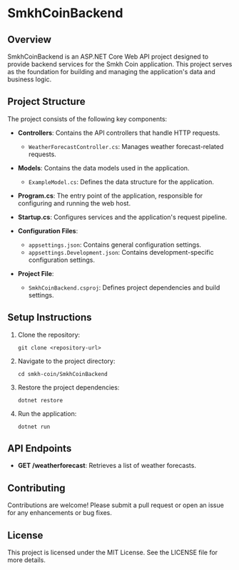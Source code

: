 # SmkhCoinBackend

## Overview
SmkhCoinBackend is an ASP.NET Core Web API project designed to provide backend services for the Smkh Coin application. This project serves as the foundation for building and managing the application's data and business logic.

## Project Structure
The project consists of the following key components:

- **Controllers**: Contains the API controllers that handle HTTP requests.
  - `WeatherForecastController.cs`: Manages weather forecast-related requests.

- **Models**: Contains the data models used in the application.
  - `ExampleModel.cs`: Defines the data structure for the application.

- **Program.cs**: The entry point of the application, responsible for configuring and running the web host.

- **Startup.cs**: Configures services and the application's request pipeline.

- **Configuration Files**:
  - `appsettings.json`: Contains general configuration settings.
  - `appsettings.Development.json`: Contains development-specific configuration settings.

- **Project File**:
  - `SmkhCoinBackend.csproj`: Defines project dependencies and build settings.

## Setup Instructions
1. Clone the repository:
   ```
   git clone <repository-url>
   ```

2. Navigate to the project directory:
   ```
   cd smkh-coin/SmkhCoinBackend
   ```

3. Restore the project dependencies:
   ```
   dotnet restore
   ```

4. Run the application:
   ```
   dotnet run
   ```

## API Endpoints
- **GET /weatherforecast**: Retrieves a list of weather forecasts.

## Contributing
Contributions are welcome! Please submit a pull request or open an issue for any enhancements or bug fixes.

## License
This project is licensed under the MIT License. See the LICENSE file for more details.